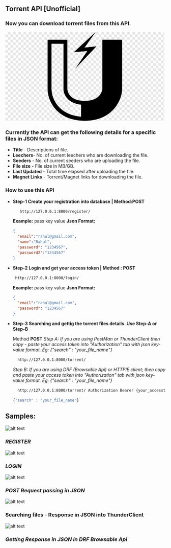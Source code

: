 ## Torrent API [Unofficial]
### Now you can download torrent files from this API. 

<img src="https://github.com/PeeusD/TorrentApi/blob/main/gitpic/magnet.png" width="500" title="hover text">

### Currently the API can get the following details for a specific files in JSON format:
* **Title** - Descriptions of file. 
* **Leechers**- No. of current leechers who are downloading the file. 
* **Seeders** - No. of current seeders who are uploading the file.
* **File size** - File size in MB/GB.
* **Last Updated** - Total time elapsed after uploading the file. 
* **Magnet Links** -  Torrent/Magnet links for downloading the file.


### How to use this API
* **Step-1 Create your registration into database | Method:POST**


   ```sh 
      http://127.0.0.1:8000/register/ 
    ```
  **Example:** pass key value **Json Format:**
  
  ```json 
  {
    "email":"rahul@gmail.com",
    "name":"Rahul",
    "password": "1234567",
    "password2":"1234567"
  }
    ```

* **Step-2 Login and get your access token | Method : POST**


     ```sh 
      http://127.0.0.1:8000/login/ 
    ```
  **Example:** pass key value **Json Format:**

  ```json 
  {
    "email":"rahul@gmail.com",
    "password": "1234567"
  }
    ```

* **Step-3 Searching and gettig the torrent files details. Use Step-A or Step-B**

  
  Method **POST** 
  *Step A: If you are using PostMan or ThunderClient then copy - paste your access token into "Authorization" tab with json key-value format. Eg: {"search" : "your_file_name"}*

    ```sh 
      http://127.0.0.1:8000/torrent/
    ```

  *Step B: If you are using DRF (Browsable Api) or HTTPIE client; then copy and paste your access token into "Authorization" tab with json key-value format. Eg: {"search" : "your_file_name"}*
    
    ```sh 
      http://127.0.0.1:8000/torrent/ Authorization Bearer {your_accesstoken} 
    ```

    ```sh 
    {"search" : "your_file_name"}
    ```

## Samples:

![alt text](https://github.com/PeeusD/TorrentApi/blob/main/gitpic/CaptureRegister.JPG) <br>
### _REGISTER_
![alt text](https://github.com/PeeusD/TorrentApi/blob/main/gitpic/CaptureLogin.JPG) <br>
### _LOGIN_
![alt text](https://github.com/PeeusD/TorrentApi/blob/main/gitpic/Capture3.png) <br>
### _POST Request passing in JSON_
![alt text](https://github.com/PeeusD/TorrentApi/blob/main/gitpic/CaptureSearch.JPG) <br>
### Searching files - Response in JSON into ThunderClient
![alt text](https://github.com/PeeusD/TorrentApi/blob/main/gitpic/Capture1.PNG) <br>
### _Getting Response in JSON in DRF Browsable Api_

